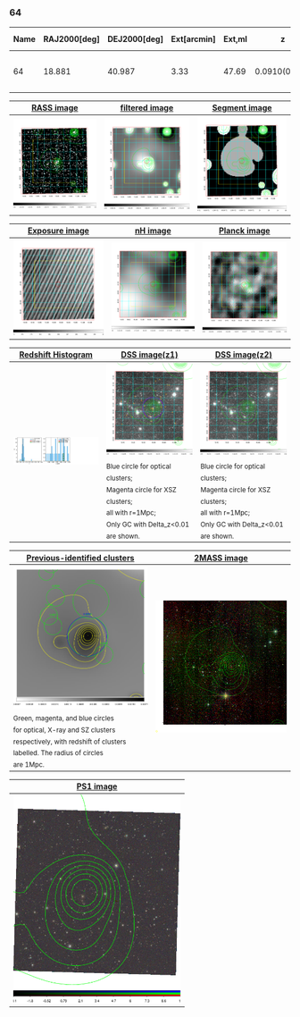 <div STYLE="page-break-after: always;"></div>

### 64

|Name|RAJ2000[deg]|DEJ2000[deg] |Ext[arcmin]| Ext,ml | z | z_src| C|GC(XSZ,Delta_z<0.01)| GC(OPT,Delta_z<0.01)|GC| R_sig[arcmin] | R500[arcmin] | R500[Mpc]| CRsig[c/s] | CR500[c/s] |L500[1E44 erg/s]|F500[1E-12 erg/s/cm^2]| M500[1E14 Msun]|Tx[keV]|Cnt_sig|Beta|Rc[arcmin]|Comment|Alias|
|---|---|---|---|---|---|------|---|--------|---------|----------|---|---|---|---|---|---|---|---|---|---|---|---|---|---|
|64| 18.881| 40.987| 3.33| 47.69| 0.0910(0.008)| z1, z_xsz| B| Tar| N| A, N, Tar, W| 13.188| 8.960| 0.912| 0.252(0.041)| 0.240(0.039)| 0.890(0.080)| 4.290(0.387)| 2.35(0.11)| 3.73(0.11)| 110.8| 0.920(-0.102+0.058)| 10.112(-1.093+0.875)| -| t151|

|[RASS image](../image/64/64_img.pdf)|[filtered image](../image/64/64_fil.pdf)|[Segment image](../image/64/64_seg.pdf)|
|-------------------|--------------------|-------------------|
| <img src="../image/64/64_img.png" width="300">  | <img src="../image/64/64_fil.png" width="300">   | <img src="../image/64/64_seg.png" width="300">  |

|[Exposure image](../image/64/64_mex.pdf)| [nH image](../image/64/64_nh.pdf)| [Planck image](../image/64/64_p.pdf)|
|-------------------|--------------------|-------------------|
|<img src="../image/64/64_mex.png" width="300">   | <img src="../image/64/64_nh.png" width="300">    | <img src="../image/64/64_p.png" width="300"> |

|[Redshift Histogram](../image/64/64_zg.pdf) | [DSS image(z1)](../image/64/64_dss_z1.pdf)      |  [DSS image(z2)](../image/64/64_dss_z2.pdf)    |
|-------------------|--------------------|-------------------|
|<img src="../image/64/64_zg.png" width="300"> |<img src="../image/64/64_dss_z1.png" width="300"> <sub><br>Blue circle for optical clusters; <br>Magenta circle for XSZ clusters; <br>all with r=1Mpc; <br>Only GC with Delta_z<0.01 are shown. </sub>| <img src="../image/64/64_dss_z2.png" width="300"><sub><br>Blue circle for optical clusters; <br>Magenta circle for XSZ clusters; <br>all with r=1Mpc; <br>Only GC with Delta_z<0.01 are shown. </sub> |

|[Previous-identified clusters](../image/64/64_gc.pdf) | [2MASS image](../image/64/64_2mass.pdf)      |
|-------------------|-------------------|
|<img src=../image/64/64_gc.png width="300"> <br><sub>Green, magenta, and blue circles <br>for optical, X-ray and SZ clusters <br>respectively, with redshift of clusters <br>labelled. The radius of circles <br>are 1Mpc.</sub>|<img src="../image/64/64_2mass.png" width="300">  |

|[PS1 image](../image/64/64_ps1.pdf)            |
|-------------------|
| <img src="../image/64/64_ps1.png" width="300">  |
